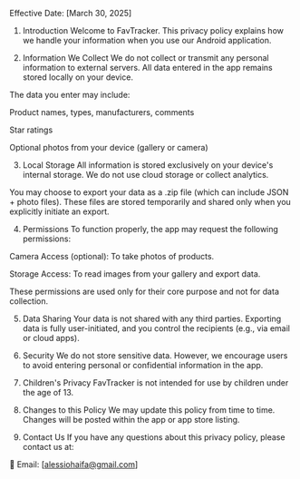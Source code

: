 Effective Date: [March 30, 2025]

1. Introduction
Welcome to FavTracker. This privacy policy explains how we handle your information when you use our Android application.

2. Information We Collect
We do not collect or transmit any personal information to external servers. All data entered in the app remains stored locally on your device.

The data you enter may include:

Product names, types, manufacturers, comments

Star ratings

Optional photos from your device (gallery or camera)

3. Local Storage
All information is stored exclusively on your device's internal storage. We do not use cloud storage or collect analytics.

You may choose to export your data as a .zip file (which can include JSON + photo files). These files are stored temporarily and shared only when you explicitly initiate an export.

4. Permissions
To function properly, the app may request the following permissions:

Camera Access (optional): To take photos of products.

Storage Access: To read images from your gallery and export data.

These permissions are used only for their core purpose and not for data collection.

5. Data Sharing
Your data is not shared with any third parties. Exporting data is fully user-initiated, and you control the recipients (e.g., via email or cloud apps).

6. Security
We do not store sensitive data. However, we encourage users to avoid entering personal or confidential information in the app.

7. Children's Privacy
FavTracker is not intended for use by children under the age of 13.

8. Changes to this Policy
We may update this policy from time to time. Changes will be posted within the app or app store listing.

9. Contact Us
If you have any questions about this privacy policy, please contact us at:

📧 Email: [alessiohaifa@gmail.com]
